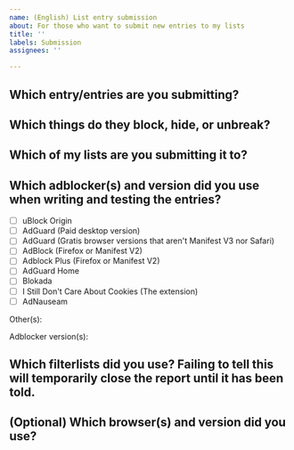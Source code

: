 ```yaml
---
name: (English) List entry submission
about: For those who want to submit new entries to my lists
title: ''
labels: Submission
assignees: ''

---
```


## Which entry/entries are you submitting?
<!-- The `text` code-text functionality may come in handy, if you don't want to accidentally create a link to the site that the entry is for. -->

## Which things do they block, hide, or unbreak?
<!-- Screenshots are very convenient but optional. -->

## Which of my lists are you submitting it to?

## Which adblocker(s) and version did you use when writing and testing the entries?
<!-- For info on supported extensions, visit https://github.com/DandelionSprout/adfilt/blob/master/Wiki/Supported%20adblockers%20and%20tools.md. Manifest V3 extensions are not allowed. -->
- [ ] uBlock Origin
- [ ] AdGuard (Paid desktop version)
- [ ] AdGuard (Gratis browser versions that aren't Manifest V3 nor Safari)
- [ ] AdBlock (Firefox or Manifest V2)
- [ ] Adblock Plus (Firefox or Manifest V2)
- [ ] AdGuard Home
- [ ] Blokada
- [ ] I Still Don't Care About Cookies (The extension)
- [ ] AdNauseam

Other(s):

Adblocker version(s):

## Which filterlists did you use? Failing to tell this will temporarily close the report until it has been told.
<!-- If you want to save time, you can take a screenshot of your adblocker's list settings. -->

## (Optional) Which browser(s) and version did you use?
<!-- If you're in doubt, check your browser's *About* page. -->
